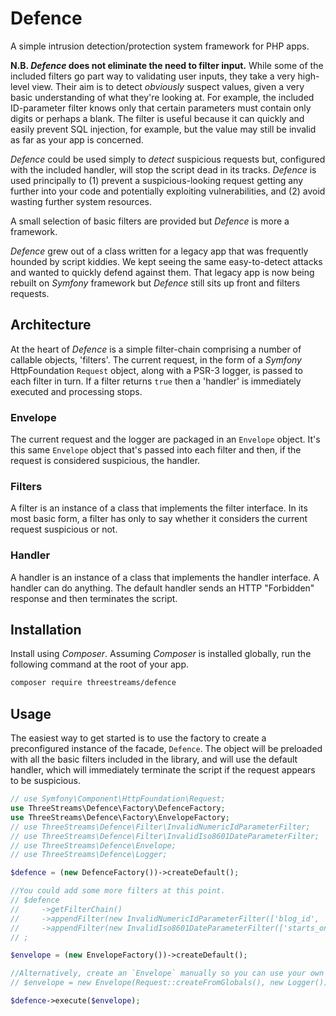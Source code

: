 # Defence

A simple intrusion detection/protection system framework for PHP apps.

**N.B. _Defence_ does not eliminate the need to filter input.**  While some of the included filters go part way to validating user inputs, they take a very high-level view.  Their aim is to detect _obviously_ suspect values, given a very basic understanding of what they're looking at.  For example, the included ID-parameter filter knows only that certain parameters must contain only digits or perhaps a blank.  The filter is useful because it can quickly and easily prevent SQL injection, for example, but the value may still be invalid as far as your app is concerned.

_Defence_ could be used simply to _detect_ suspicious requests but, configured with the included handler, will stop the script dead in its tracks.  _Defence_ is used principally to (1) prevent a suspicious-looking request getting any further into your code and potentially exploiting vulnerabilities, and (2) avoid wasting further system resources.

A small selection of basic filters are provided but _Defence_ is more a framework.

_Defence_ grew out of a class written for a legacy app that was frequently hounded by script kiddies.  We kept seeing the same easy-to-detect attacks and wanted to quickly defend against them.  That legacy app is now being rebuilt on _Symfony_ framework but _Defence_ still sits up front and filters requests.

## Architecture

At the heart of _Defence_ is a simple filter-chain comprising a number of callable objects, 'filters'.  The current request, in the form of a _Symfony_ HttpFoundation `Request` object, along with a PSR-3 logger, is passed to each filter in turn.  If a filter returns `true` then a 'handler' is immediately executed and processing stops.

### Envelope

The current request and the logger are packaged in an `Envelope` object.  It's this same `Envelope` object that's passed into each filter and then, if the request is considered suspicious, the handler.

### Filters

A filter is an instance of a class that implements the filter interface.  In its most basic form, a filter has only to say whether it considers the current request suspicious or not.

### Handler

A handler is an instance of a class that implements the handler interface.  A handler can do anything.  The default handler sends an HTTP "Forbidden" response and then terminates the script.

## Installation

Install using _Composer_.  Assuming _Composer_ is installed globally, run the following command at the root of your app.

```sh
composer require threestreams/defence
```

## Usage

The easiest way to get started is to use the factory to create a preconfigured instance of the facade, `Defence`.  The object will be preloaded with all the basic filters included in the library, and will use the default handler, which will immediately terminate the script if the request appears to be suspicious.

```php
// use Symfony\Component\HttpFoundation\Request;
use ThreeStreams\Defence\Factory\DefenceFactory;
use ThreeStreams\Defence\Factory\EnvelopeFactory;
// use ThreeStreams\Defence\Filter\InvalidNumericIdParameterFilter;
// use ThreeStreams\Defence\Filter\InvalidIso8601DateParameterFilter;
// use ThreeStreams\Defence\Envelope;
// use ThreeStreams\Defence\Logger;

$defence = (new DefenceFactory())->createDefault();

//You could add some more filters at this point.
// $defence
//     ->getFilterChain()
//     ->appendFilter(new InvalidNumericIdParameterFilter(['blog_id', 'post_id']))
//     ->appendFilter(new InvalidIso8601DateParameterFilter(['starts_on', 'ends_on']))
// ;

$envelope = (new EnvelopeFactory())->createDefault();

//Alternatively, create an `Envelope` manually so you can use your own logger or configure the request.
// $envelope = new Envelope(Request::createFromGlobals(), new Logger());

$defence->execute($envelope);
```
